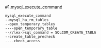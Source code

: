 #1.mysql_execute_command

```
mysql_execute_command
--mysql_ha_rm_tables
--open_temporary_tables
----open_temporary_table 
--//lex->sql_command = SQLCOM_CREATE_TABLE
--create_table_precheck
----check_access
```